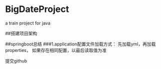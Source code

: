 # BigDateProject
a train project for java

 ##搭建项目架构

 ##springboot总结
 ###1.application配置文件加载方式：
   先加载yml，再加载properties，
   如果存在相同配置，以最后读取值为准
   
   提交github

